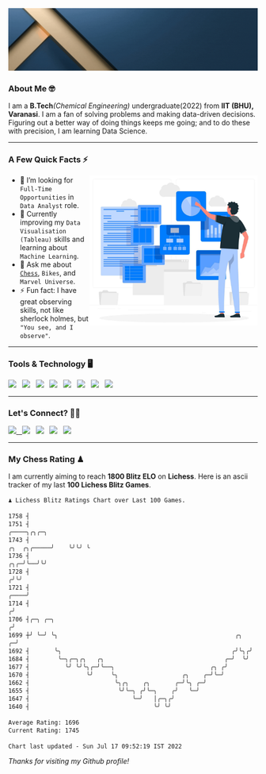   <img src= "https://github.com/Laxman-Lakhan/Laxman-Lakhan/blob/master/Assets/Header.gif">

### About Me 🤓

I am a **B.Tech**_(Chemical Engineering)_ undergraduate(2022) from **IIT (BHU), Varanasi**. I am a fan of solving problems and making data-driven decisions. Figuring out a better way of doing things keeps me going; and to do these with precision, I am learning Data Science.

---

### A Few Quick Facts ⚡️
<img align="right" alt="Coding" width="340" src="https://github.com/Laxman-Lakhan/Laxman-Lakhan/blob/master/Assets/Data_Vector.jpg">   

- 🤝 I’m looking for `Full-Time Opportunities` in `Data Analyst` role.
- 📖 Currently improving my `Data Visualisation (Tableau)` skills and learning about `Machine Learning`.
- 💬 Ask me about [`Chess`](https://lichess.org/@/YourKingIsInDanger), `Bikes`, and `Marvel Universe`.
- ⚡️ Fun fact: I have great observing skills, not like sherlock holmes, but `"You see, and I observe"`.

---
### Tools & Technology 🖥

<img src="https://img.shields.io/badge/Python-white?logo=Python&logoColor=ColorName&style=ShieldStyle" /> &nbsp;
<img src="https://img.shields.io/badge/MySQL-white?logo=MySQL&logoColor=ColorName&style=ShieldStyle" /> &nbsp;
<img src="https://img.shields.io/badge/Tableau-white?logo=Tableau&logoColor=ColorName&style=ShieldStyle" /> &nbsp;
<img src="https://img.shields.io/badge/Excel-white?logo=Microsoft+Excel&logoColor=196F3D&style=ShieldStyle" /> &nbsp;
<img src="https://img.shields.io/badge/Jupyter-white?logo=Jupyter&logoColor=ColorName&style=ShieldStyle" /> &nbsp;
<img src="https://img.shields.io/badge/pandas-white?logo=Pandas&logoColor=000080&style=ShieldStyle" /> &nbsp;
<img src="https://img.shields.io/badge/numpy-white?logo=Numpy&logoColor=85C1E9&style=ShieldStyle" /> &nbsp;
<img src="https://img.shields.io/badge/scikit learn-white?logo=Scikit+Learn&logoColor=ColorName&style=ShieldStyle" /> &nbsp;



---

### Let's Connect? 🫳🏻

<a href="mailto:laxmansingh.lakhan@gmail.com"> <img src="https://img.icons8.com/fluent/48/000000/gmail.png" width="3.5%"/> &nbsp;
[<img src="https://img.icons8.com/color/48/000000/linkedin.png" width="3.5%"/>](https://www.linkedin.com/in/laxman-lakhan/)  &nbsp;
[<img src="https://img.icons8.com/fluent/48/000000/facebook-new.png" width="3.5%"/>](https://www.facebook.com/s.laxmanlakhan/)  &nbsp;
[<img src="https://img.icons8.com/fluent/48/000000/instagram-new.png" width="3.5%"/>](https://www.instagram.com/laxman.lakhan/)  &nbsp;
[<img src="https://img.icons8.com/color/48/000000/twitter.png" width="3.5%"/>](https://twitter.com/laxman__lakhan)  &nbsp;

 ---
  
### My Chess Rating ♟
  
I am currently aiming to reach **1800 Blitz ELO** on **Lichess**. Here is an ascii tracker of my last **100 Lichess Blitz Games**.

  ```
  ♟︎ 𝙻𝚒𝚌𝚑𝚎𝚜𝚜 𝙱𝚕𝚒𝚝𝚣 𝚁𝚊𝚝𝚒𝚗𝚐𝚜 𝙲𝚑𝚊𝚛𝚝 𝚘𝚟𝚎𝚛 𝙻𝚊𝚜𝚝 𝟷00 𝙶𝚊𝚖𝚎𝚜.
  
1758 ┤
1751 ┤                                                                                        ╭────╮╭╮╭─╮
1743 ┤                                                                            ╭╮  ╭╮╭─────╯    ╰╯╰╯ ╰
1736 ┤                                                                        ╭╮╭─╯╰──╯╰╯
1728 ┤                                                                       ╭╯╰╯
1721 ┤                                                                  ╭────╯
1714 ┤                                                                 ╭╯
1706 ┤╭─╮ ╭─╮                                                         ╭╯
1699 ┼╯ ╰─╯ ╰╮                                                  ╭╮  ╭─╯
1692 ┤       ╰╮                                                ╭╯╰╮╭╯
1684 ┤        ╰─╮╭─╮╭╮   ╭╮                                  ╭─╯  ╰╯
1677 ┤          ╰╯ ╰╯╰╮╭─╯╰──╮                           ╭╮ ╭╯
1670 ┤                ╰╯     ╰╮                  ╭╮    ╭─╯╰─╯
1662 ┤                        ╰╮╭╮    ╭╮       ╭─╯╰╮ ╭─╯
1655 ┤                         ╰╯╰─╮ ╭╯╰─╮    ╭╯   ╰─╯
1647 ┤                             ╰─╯   │╭─╮╭╯
1640 ┤                                   ╰╯ ╰╯ 

Average Rating: 1696
Current Rating: 1745

Chart last updated - Sun Jul 17 09:52:19 IST 2022  
  ```
  
  
*Thanks for visiting my Github profile!*
